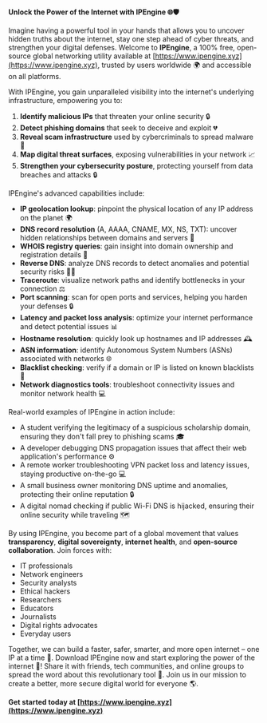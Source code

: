 **Unlock the Power of the Internet with IPEngine 🌐🛡️**

Imagine having a powerful tool in your hands that allows you to uncover hidden truths about the internet, stay one step ahead of cyber threats, and strengthen your digital defenses. Welcome to **IPEngine**, a 100% free, open-source global networking utility available at [https://www.ipengine.xyz](https://www.ipengine.xyz), trusted by users worldwide 🌍 and accessible on all platforms.

With IPEngine, you gain unparalleled visibility into the internet's underlying infrastructure, empowering you to:

1. **Identify malicious IPs** that threaten your online security 🔒
2. **Detect phishing domains** that seek to deceive and exploit 💔
3. **Reveal scam infrastructure** used by cybercriminals to spread malware 🚨
4. **Map digital threat surfaces**, exposing vulnerabilities in your network 📈
5. **Strengthen your cybersecurity posture**, protecting yourself from data breaches and attacks 🔒

IPEngine's advanced capabilities include:

* **IP geolocation lookup**: pinpoint the physical location of any IP address on the planet 🌍
* **DNS record resolution** (A, AAAA, CNAME, MX, NS, TXT): uncover hidden relationships between domains and servers 📡
* **WHOIS registry queries**: gain insight into domain ownership and registration details 🔑
* **Reverse DNS**: analyze DNS records to detect anomalies and potential security risks 🕵️‍♂️
* **Traceroute**: visualize network paths and identify bottlenecks in your connection ⚖️
* **Port scanning**: scan for open ports and services, helping you harden your defenses 🔒
* **Latency and packet loss analysis**: optimize your internet performance and detect potential issues 📊
* **Hostname resolution**: quickly look up hostnames and IP addresses 🕰️
* **ASN information**: identify Autonomous System Numbers (ASNs) associated with networks 🌐
* **Blacklist checking**: verify if a domain or IP is listed on known blacklists 🔴
* **Network diagnostics tools**: troubleshoot connectivity issues and monitor network health 💻

Real-world examples of IPEngine in action include:

* A student verifying the legitimacy of a suspicious scholarship domain, ensuring they don't fall prey to phishing scams 🎓
* A developer debugging DNS propagation issues that affect their web application's performance ⚙️
* A remote worker troubleshooting VPN packet loss and latency issues, staying productive on-the-go 💻
* A small business owner monitoring DNS uptime and anomalies, protecting their online reputation 🔒
* A digital nomad checking if public Wi-Fi DNS is hijacked, ensuring their online security while traveling 🗺️

By using IPEngine, you become part of a global movement that values **transparency**, **digital sovereignty**, **internet health**, and **open-source collaboration**. Join forces with:

* IT professionals
* Network engineers
* Security analysts
* Ethical hackers
* Researchers
* Educators
* Journalists
* Digital rights advocates
* Everyday users

Together, we can build a faster, safer, smarter, and more open internet – one IP at a time 🔗. Download IPEngine now and start exploring the power of the internet 🚀! Share it with friends, tech communities, and online groups to spread the word about this revolutionary tool 📢. Join us in our mission to create a better, more secure digital world for everyone 🌎.

**Get started today at [https://www.ipengine.xyz](https://www.ipengine.xyz)**